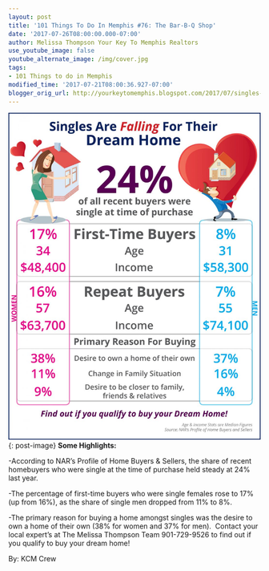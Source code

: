 ```yaml
---
layout: post
title: '101 Things To Do In Memphis #76: The Bar-B-Q Shop'
date: '2017-07-26T08:00:00.000-07:00'
author: Melissa Thompson Your Key To Memphis Realtors
use_youtube_image: false
youtube_alternate_image: /img/cover.jpg
tags:
- 101 Things to do in Memphis
modified_time: '2017-07-21T08:00:36.927-07:00'
blogger_orig_url: http://yourkeytomemphis.blogspot.com/2017/07/singles-are-falling-for-their-dream.html
---
```

![Singles Dream Home](/uploads/img/003.jpg){: post-image}
**Some Highlights:**

-According to NAR’s Profile of Home Buyers & Sellers, the share of recent homebuyers who were single at the time of purchase held steady at 24% last year.

-The percentage of first-time buyers who were single females rose to 17% (up from 16%), as the share of single men dropped from 11% to 8%.

-The primary reason for buying a home amongst singles was the desire to own a home of their own (38% for women and 37% for men).
​
​Contact your local expert’s at The Melissa Thompson Team 901-729-9526 to find out if you qualify to buy your dream home!

By: KCM Crew
